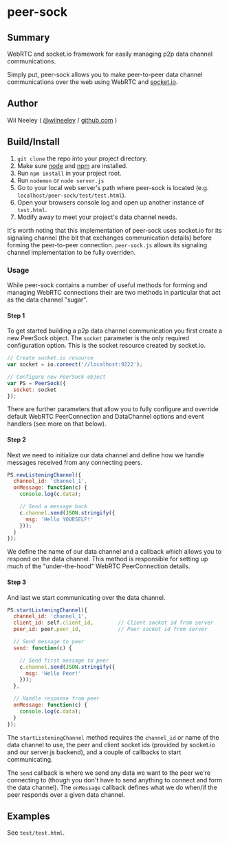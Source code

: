 # peer-sock

## Summary

WebRTC and socket.io framework for easily managing p2p data channel communications.

Simply put, peer-sock allows you to make peer-to-peer data channel communications over the web using WebRTC and 
[socket.io](http://http://socket.io/).

## Author

Wil Neeley ( [@wilneeley](http://twitter.com/wilneeley) / [github.com](https://github.com/Xaxis) )

## Build/Install

1. `git clone` the repo into your project directory.
2. Make sure [node](https://nodejs.org/) and [npm](https://www.npmjs.com/) are installed.
3. Run `npm install` in your project root.
4. Run `nodemon` or `node server.js`
5. Go to your local web server's path where peer-sock is located (e.g. `localhost/peer-sock/test/test.html`).
6. Open your browsers console log and open up another instance of `test.html`.
7. Modify away to meet your project's data channel needs.

It's worth noting that this implementation of peer-sock uses socket.io for its signaling channel (the bit that 
exchanges communication details) before forming the peer-to-peer connection. `peer-sock.js` allows its signaling channel
implementation to be fully overriden.

### Usage

While peer-sock contains a number of useful methods for forming and managing WebRTC connections their are two methods in
particular that act as the data channel "sugar". 

#### Step 1

To get started building a p2p data channel communication you first create a new PeerSock object. The `socket` 
parameter is the only required configuration option. This is the socket resource created by socket.io.

```javascript
// Create socket.io resource
var socket = io.connect('//localhost:9222');

// Configure new PeerSock object
var PS = PeerSock({
  socket: socket
});
```

There are further parameters that allow you to fully configure and override default WebRTC PeerConnection and 
DataChannel options and event handlers (see more on that below).

#### Step 2

Next we need to initialize our data channel and define how we handle messages received from any connecting peers.

```javascript
PS.newListeningChannel({
  channel_id: 'channel_1',
  onMessage: function(c) {
    console.log(c.data);

    // Send a message back
    c.channel.send(JSON.stringify({
      msg: 'Hello YOURSELF!'
    }));
  }
});
```

We define the name of our data channel and a callback which allows you to respond on the data channel. This method is
responsible for setting up much of the "under-the-hood" WebRTC PeerConnection details.

#### Step 3

And last we start communicating over the data channel.

```javascript
PS.startListeningChannel({
  channel_id: 'channel_1',
  client_id: self.client_id,        // Client socket id from server    
  peer_id: peer.peer_id,            // Peer socket id from server    

  // Send message to peer
  send: function(c) {

    // Send first message to peer
    c.channel.send(JSON.stringify({
      msg: 'Hello Peer!'
    }));
  },

  // Handle response from peer
  onMessage: function(c) {
    console.log(c.data);
  }
});
```

The `startListeningChannel` method requires the `channel_id` or name of the data channel to use, the peer and client
socket ids (provided by socket.io and our server.js backend), and a couple of callbacks to start communicating.

The `send` callback is where we send any data we want to the peer we're connecting to (though you don't have to send 
anything to connect and form the data channel). The `onMessage` callback defines what we do when/if the peer responds
over a given data channel.

## Examples

See `test/test.html`.

